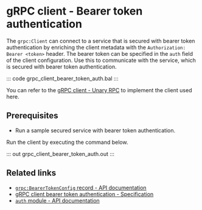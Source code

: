 # gRPC client - Bearer token authentication

The `grpc:Client` can connect to a service that is secured with bearer token authentication by enriching the client metadata with the `Authorization: Bearer <token>` header. The bearer token can be specified in the `auth` field of the client configuration. Use this to communicate with the service, which is secured with bearer token authentication.

   ::: code grpc_client_bearer_token_auth.bal :::

You can refer to the [gRPC client - Unary RPC](/learn/by-example/grpc-client-unary/) to implement the client used here.

## Prerequisites
- Run a sample secured service with bearer token authentication.

Run the client by executing the command below.

   ::: out grpc_client_bearer_token_auth.out :::

## Related links
- [`grpc:BearerTokenConfig` record - API documentation](https://lib.ballerina.io/ballerina/grpc/latest/records/BearerTokenConfig)
- [gRPC client bearer token authentication - Specification](/spec/grpc/#5116-client---bearer-token-auth)
- [`auth` module - API documentation](https://lib.ballerina.io/ballerina/auth/latest/)
